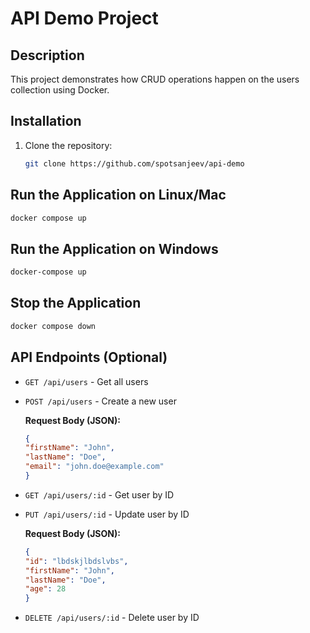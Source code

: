 # API Demo Project

## Description

This project demonstrates how CRUD operations happen on the users collection using Docker.

## Installation

1. Clone the repository:

   ```bash
   git clone https://github.com/spotsanjeev/api-demo
   ```

## Run the Application on Linux/Mac

```bash
docker compose up
```

## Run the Application on Windows

```bash
docker-compose up
```

## Stop the Application

```bash
docker compose down
```

## API Endpoints (Optional)

* `GET /api/users` - Get all users

* `POST /api/users` - Create a new user

   **Request Body (JSON):**
   ```json
   {
   "firstName": "John",
   "lastName": "Doe",
   "email": "john.doe@example.com"
   }


* `GET /api/users/:id` - Get user by ID

* `PUT /api/users/:id` - Update user by ID

   
   **Request Body (JSON):**
   ```json
   {
   "id": "lbdskjlbdslvbs",
   "firstName": "John",
   "lastName": "Doe",
   "age": 28
   }


* `DELETE /api/users/:id` - Delete user by ID
